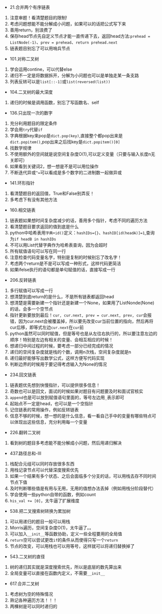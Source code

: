 - 21.合并两个有序链表
1. 注意审题！看清楚题目的限制!
2. 考虑问题想能不能分解成小问题，如果可以的话把公式写下来
3. 善用return，别浪费了
4. 保存head节点先自定义节点才能一直传递下去，返回head方法:`prehead = ListNode(-1)`、`prev = prehead`、`return prehead.next`
5. 链表题目别忘了可以用哨兵节点

- 101.对称二叉树
1. 学会运用contine，可以代替else
2. 递归不一定是将数据拆开，分解为小问题也可以是单独走某一条支路
3. 列表反转可以是`list[::-1]`或`list(reversed(list))`


- 104.二叉树的最大深度
1. 递归的时候是调用函数，别忘了写函数名、self

- 136.只出现一次的数字
1. 充分利用题目的限定条件
2. 学会用`try`代替`if`
3. 字典根据key来pop是`dict.pop(key)`,直接整个都pop出来是`dict.popitem()`,pop出来之后找key是`dict.popitem()[0]`
4. 找数学规律
5. 不使用额外的空间就是说空间复杂度O(1),可以定义变量（只要与输入长度n无关即可）
6. 如果看到关键词2，想一想是不是可以用位操作
7. 不断迭代异或`^=`可以看成是多个数字的二进制数一起做异或

- 141.环形指针
1. 看清楚题目的返回值，True和False别弄反！
2. 多考虑下有没有其他方法

- 160.相交链表
1. 链表题如果想时间复杂度减少的话，善用多个指针，考虑不同的遍历方法
2. 看清楚题目要求返回的值到底是什么
3. python中哈希表用`字典+id()`定义：`hashIDs={}`、`hashID[id(headA)]=1`,查询为`if headB in hashIDs`
4. 不可以用List代替字典作为哈希表查询，因为会超时
5. 所有赋值语句可以写在同一行
6. 注意检查代码变量名字，特别是复制的时候别忘了改名字！
7. 考虑两个return是不是可以写成一种形式，这样代码更简洁
8. 如果ifelse执行的语句都是单句赋值的话，直接写成一行

- 206.反转链表
1. 多行赋值可以写成一行
2. 想清楚到底return的是什么，不是所有链表都返回head
3. 想清楚是需要新建一个指针还是新建一个None，如果用了ListNonde(None)的话，会多一个空节点
4. 指针更新要放到最后！`cur, cur.next, prev = cur.next, prev, cur`会报错，因为cur.next会被覆盖掉，所以要先改变cur当前位置的指向，然后再将cur后移，即等式左边`cur.next`在`cur`前
5. python虽然可以同时赋值，但是等号也是从左往右执行的，所以要注意左边的顺序！特别是左边有相关的变量、会相互相应的时候！
6. 想递归中间过程的时候，要考虑一部分已经完成的情况
7. 递归的空间复杂度就是栈的个数，调用n次栈，空间复杂度就是n
8. 递归最好能够写出数学公式，这样方便写代码实现
9. 判断边界的时候用于要记得考虑输入为None的情况

- 234.回文链表
1. 链表题优先想到快慢指针，可以提供很多信息！
2. 奇数也可以是回文，面试的时候如果对题目有问题要及时和面试官核实
3. `append`也是可以放到赋值语句里面的，等号左边用`_`表示即可
4. 起始点不一定是head，也可以是一个空指针
5. 记住链表的常用操作，例如反转链表
6. 信息不够的时候，想一想的是什么信息，看一看自己手中的变量有哪些特点可以体现出这些信息，充分利用每一个变量

- 226.翻转二叉树
1. 看到树的题目多考虑能不能分解成小问题，然后用递归解决

- 437.路径总和-III
1. 栈配合元组可以同时存放很多东西
2. 用栈记录节点可以代替深度搜索优先
3. 如果一个结果有多个状态、之后会面临多个分支的话，可以用栈去存不同时间节点下值
4. 及时判断哪些值是有用与无用，无用的值想办法丢掉（例如用栈分阶段替代）
5. 学会使用一些python自带的函数，例如count
6. `his_val += [0]`，太牛逼了扩展维度

- 538.把二叉搜索树转换为累加树
1. 可以用递归的题目一般可以用栈
2. Morris遍历，空间复杂度O(1)，太牛逼了。。
3. 可以加入`__init__`等函数协助，定义一些全程要用的全局值
4. `return`空可以尝试更改`if`的条件从而使得只写一个`return`
5. 节点的改变，可以用栈也可以用等号，这样就可以将递归替换掉了

- 543.二叉树的直径
1. 树的递归其实就是深度搜索优先，所以是底层的数先算出来
2. 全局变量可以直接在函数内定义，不需要`__init__`

- 617.合并二叉树
1. 考虑树为空的特殊情况
2. 熟记各种遍历方法！！！
3. 两棵树是可以同时递归的